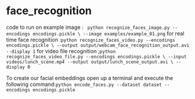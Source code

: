 # face_recognition
code to run on example image : ` python recognize_faces_image.py --encodings encodings.pickle \
	--image examples/example_01.png`
  for real time face recognition :`python recognize_faces_video.py --encodings encodings.pickle \
	--output output/webcam_face_recognition_output.avi --display 1`
   for video file recognition ;`python recognize_faces_video_file.py --encodings encodings.pickle \
	--input videos/lunch_scene.mp4 --output output/lunch_scene_output.avi \
	--display 0 `
	
To create our facial embeddings open up a terminal and execute the following command:`python encode_faces.py --dataset dataset --encodings encodings.pickle`
  
